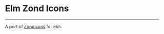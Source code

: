 # Elm Zond Icons

--------------------

A port of [Zondicons](https://www.zondicons.com/) for Elm.


